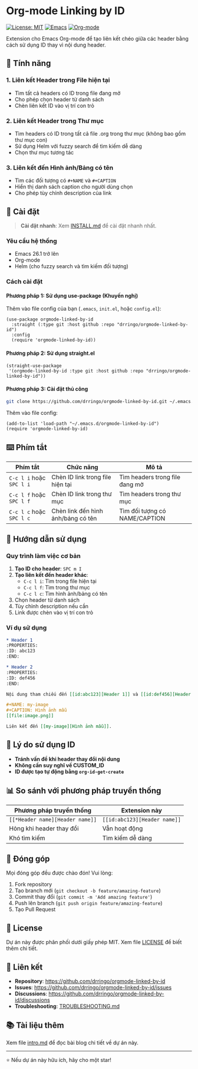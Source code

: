 # Org-mode Linking by ID

[![License: MIT](https://img.shields.io/badge/License-MIT-yellow.svg)](https://opensource.org/licenses/MIT)
[![Emacs](https://img.shields.io/badge/Emacs-26.1+-blue.svg)](https://www.gnu.org/software/emacs/)
[![Org-mode](https://img.shields.io/badge/Org--mode-9.0+-green.svg)](https://orgmode.org/)

Extension cho Emacs Org-mode để tạo liên kết chéo giữa các header bằng cách sử dụng ID thay vì nội dung header.

## 🌟 Tính năng

### 1. Liên kết Header trong File hiện tại
- Tìm tất cả headers có ID trong file đang mở
- Cho phép chọn header từ danh sách
- Chèn liên kết ID vào vị trí con trỏ

### 2. Liên kết Header trong Thư mục
- Tìm headers có ID trong tất cả file .org trong thư mục (không bao gồm thư mục con)
- Sử dụng Helm với fuzzy search để tìm kiếm dễ dàng
- Chọn thư mục tương tác

### 3. Liên kết đến Hình ảnh/Bảng có tên
- Tìm các đối tượng có `#+NAME` và `#+CAPTION`
- Hiển thị danh sách caption cho người dùng chọn
- Cho phép tùy chỉnh description của link

## 🚀 Cài đặt

> **Cài đặt nhanh**: Xem [INSTALL.md](INSTALL.md) để cài đặt nhanh nhất.

### Yêu cầu hệ thống

- Emacs 26.1 trở lên
- Org-mode
- Helm (cho fuzzy search và tìm kiếm đối tượng)

### Cách cài đặt

#### Phương pháp 1: Sử dụng use-package (Khuyến nghị)

Thêm vào file config của bạn (`.emacs`, `init.el`, hoặc `config.el`):

```elisp
(use-package orgmode-linked-by-id
  :straight (:type git :host github :repo "drringo/orgmode-linked-by-id")
  :config
  (require 'orgmode-linked-by-id))
```

#### Phương pháp 2: Sử dụng straight.el

```elisp
(straight-use-package
 '(orgmode-linked-by-id :type git :host github :repo "drringo/orgmode-linked-by-id"))
```

#### Phương pháp 3: Cài đặt thủ công

```bash
git clone https://github.com/drringo/orgmode-linked-by-id.git ~/.emacs.d/orgmode-linked-by-id
```

Thêm vào file config:
```elisp
(add-to-list 'load-path "~/.emacs.d/orgmode-linked-by-id")
(require 'orgmode-linked-by-id)
```

## ⌨️ Phím tắt

| Phím tắt | Chức năng | Mô tả |
|----------|-----------|-------|
| `C-c l i` hoặc `SPC l i` | Chèn ID link trong file hiện tại | Tìm headers trong file đang mở |
| `C-c l f` hoặc `SPC l f` | Chèn ID link trong thư mục | Tìm headers trong thư mục |
| `C-c l c` hoặc `SPC l c` | Chèn link đến hình ảnh/bảng có tên | Tìm đối tượng có NAME/CAPTION |

## 📖 Hướng dẫn sử dụng

### Quy trình làm việc cơ bản

1. **Tạo ID cho header**: `SPC m I`
2. **Tạo liên kết đến header khác**:
   - `C-c l i`: Tìm trong file hiện tại
   - `C-c l f`: Tìm trong thư mục
   - `C-c l c`: Tìm hình ảnh/bảng có tên
3. Chọn header từ danh sách
4. Tùy chỉnh description nếu cần
5. Link được chèn vào vị trí con trỏ

### Ví dụ sử dụng

```org
* Header 1
:PROPERTIES:
:ID: abc123
:END:

* Header 2
:PROPERTIES:
:ID: def456
:END:

Nội dung tham chiếu đến [[id:abc123][Header 1]] và [[id:def456][Header 2]].

#+NAME: my-image
#+CAPTION: Hình ảnh mẫu
[[file:image.png]]

Liên kết đến [[my-image][Hình ảnh mẫu]].
```

## 🎯 Lý do sử dụng ID

- **Tránh vấn đề khi header thay đổi nội dung**
- **Không cần suy nghĩ về CUSTOM_ID**
- **ID được tạo tự động bằng `org-id-get-create`**

## 📊 So sánh với phương pháp truyền thống

| Phương pháp truyền thống | Extension này |
|--------------------------|---------------|
| `[[*Header name][Header name]]` | `[[id:abc123][Header name]]` |
| Hỏng khi header thay đổi | Vẫn hoạt động |
| Khó tìm kiếm | Tìm kiếm dễ dàng |

## 🤝 Đóng góp

Mọi đóng góp đều được chào đón! Vui lòng:

1. Fork repository
2. Tạo branch mới (`git checkout -b feature/amazing-feature`)
3. Commit thay đổi (`git commit -m 'Add amazing feature'`)
4. Push lên branch (`git push origin feature/amazing-feature`)
5. Tạo Pull Request

## 📝 License

Dự án này được phân phối dưới giấy phép MIT. Xem file [LICENSE](LICENSE) để biết thêm chi tiết.

## 🔗 Liên kết

- **Repository**: https://github.com/drringo/orgmode-linked-by-id
- **Issues**: https://github.com/drringo/orgmode-linked-by-id/issues
- **Discussions**: https://github.com/drringo/orgmode-linked-by-id/discussions
- **Troubleshooting**: [TROUBLESHOOTING.md](TROUBLESHOOTING.md)

## 📚 Tài liệu thêm

Xem file [intro.md](intro.md) để đọc bài blog chi tiết về dự án này.

---

⭐ Nếu dự án này hữu ích, hãy cho một star! 